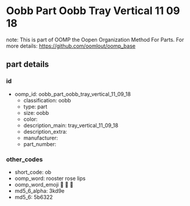 # Oobb Part Oobb Tray Vertical 11 09 18  

note: This is part of OOMP the Oopen Organization Method For Parts. For more details: https://github.com/oomlout/oomp_base

##  part details





### id
* oomp_id: oobb_part_oobb_tray_vertical_11_09_18
  * classification: oobb
  * type: part
  * size: oobb
  * color: 
  * description_main: tray_vertical_11_09_18
  * description_extra: 
  * manufacturer: 
  * part_number: 

### other_codes
* short_code: ob
* oomp_word: rooster rose lips
* oomp_word_emoji :rooster: :rose: :lips:
* md5_6_alpha: 3kd9e
* md5_6: 5b6322